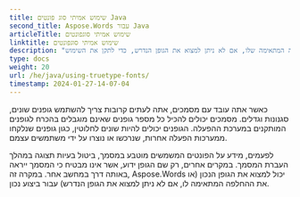 ```yaml
---
title: שימוש אמיתי סוג פונטים Java
second_title: Aspose.Words עבור Java
articleTitle: שימוש אמיתי סוגפונטים
linktitle: שימוש אמיתי סוגפונטים
description: "כיצד למצוא את הגופן הנכון או את ההחלפה המתאימה שלו, אם לא ניתן למצוא את הגופן הנדרש, כדי לתקן את השימוש Aspose.Words עבור Java."
type: docs
weight: 20
url: /he/java/using-truetype-fonts/
timestamp: 2024-01-27-14-07-04
---
```


כאשר אתה עובד עם מסמכים, אתה לעתים קרובות צריך להשתמש גופנים שונים, סגנונות וגדלים. מסמכים יכולים להכיל כל מספר גופנים שאינם מוגבלים בהכרח לגופנים המותקנים במערכת ההפעלה. הגופנים יכולים להיות שונים לחלוטין, כגון גופנים שנלקחו ממערכות הפעלה אחרות, שנרכשו או נוצרו על ידי משתמשים עצמם.

לפעמים, מידע על הפונטים המשמשים מוטבע במסמך, ביטול בעיות תצוגה במהלך העברת המסמך. במקרים אחרים, רק שם הגופן ידוע, אשר אינו מבטיח כי המסמך ייראה באותה דרך במחשב אחר. במקרה זה, Aspose.Words יכול למצוא את הגופן הנכון (או את ההחלפה המתאימה לו, אם לא ניתן למצוא את הגופן הנדרש) עבור ביצוע נכון.

